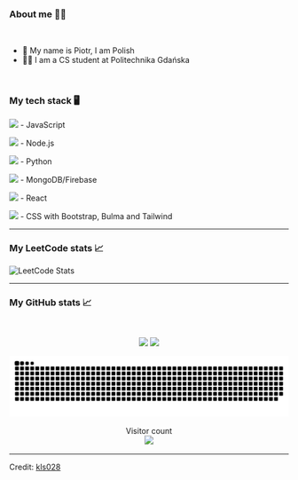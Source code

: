 

<!--
**kls028/kls028** is a ✨ _special_ ✨ repository because its `README.md` (this file) appears on your GitHub profile.

Here are some ideas to get you started:

- 🔭 I’m currently working on ...
- 🌱 I’m currently learning ...
- 👯 I’m looking to collaborate on ...
- 🤔 I’m looking for help with ...
- 💬 Ask me about ...
- 📫 How to reach me: ...
- 😄 Pronouns: ...
- ⚡ Fun fact: ...
-->


### About me 👨‍💻




<br/>

- 🌱 My name is Piotr, I am Polish
- 👨‍🎓 I am a CS student at Politechnika Gdańska
<br/>

### My tech stack 🖥️

<p><img src="https://github.com/kls028/kls028/assets/66675948/0cebdfcc-bdbe-4182-b0fb-7828ba73e723" width="20" heigth="20" />  -   JavaScript</p>
<p><img src="https://github.com/kls028/kls028/assets/66675948/507daa4e-2911-4161-a013-2fcd24fa1537" width="20" heigth="20" />  -   Node.js</p>
<p><img src="https://github.com/kls028/kls028/assets/66675948/f374f8a8-9f94-4230-b7d3-865541602c87" width="20" heigth="20" />  -   Python</p>
<p><img src="https://github.com/kls028/kls028/assets/66675948/18aa23d7-3e20-4bb8-adba-f7a2e12c30ce" width="20" heigth="20" />  -   MongoDB/Firebase</p>
<p><img src="https://github.com/kls028/kls028/assets/66675948/157ba8e3-0121-4f18-afc9-d8d1b83bea92" width="20" heigth="20" />  -   React</p>
<p><img src="https://github.com/kls028/kls028/assets/66675948/d60ef405-4563-4251-8f78-21000fffde09" width="20" heigth="20" />  -   CSS with Bootstrap, Bulma and Tailwind</p>



<hr/>

### My LeetCode stats 📈
![LeetCode Stats](https://leetcard.jacoblin.cool/kls028?theme=dark&font=Mukta&ext=heatmap)

<hr/>

### My GitHub stats 📈

<br/>
<p align="center">
    <img style="height:10rem;" src="https://github-readme-stats.vercel.app/api?username=kls028&bg_color=30,e96443,904e95&title_color=fff&text_color=fff&show_icons=true&theme=radical" />
    <img style="height:10rem;" src="https://github-readme-streak-stats.herokuapp.com/?user=kls028&theme=radical&show_icons=true&border=e4e2e2" />
</p>

<div align="center">
    <picture align="center">
      <source media="(prefers-color-scheme: dark)" srcset="https://raw.githubusercontent.com/Niefee/niefee/master/assets/github-contribution-grid-snake.svg">
      <source media="(prefers-color-scheme: light)" srcset="https://raw.githubusercontent.com/Niefee/niefee/master/assets/github-contribution-grid-snake.svg">
      <img alt="github contribution grid snake animation" src="https://raw.githubusercontent.com/Niefee/niefee/master/assets/github-contribution-grid-snake.svg">
    </picture>
</div>


<p align="center"> 
  <div align="center">Visitor count</div>
  <div align="center">
    <img src="https://profile-counter.glitch.me/kls028/count.svg"/>
  </div> 
</p>

------

Credit: [kls028](https://github.com/kls028)
